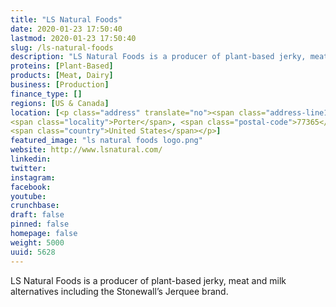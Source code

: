 ```yaml
---
title: "LS Natural Foods"
date: 2020-01-23 17:50:40
lastmod: 2020-01-23 17:50:40
slug: /ls-natural-foods
description: "LS Natural Foods is a producer of plant-based jerky, meat and milk alternatives including the Stonewall’s Jerquee brand."
proteins: [Plant-Based]
products: [Meat, Dairy]
business: [Production]
finance_type: []
regions: [US & Canada]
location: [<p class="address" translate="no"><span class="address-line1">Eastex Freeway Service Road</span><br>
<span class="locality">Porter</span>, <span class="postal-code">77365</span><br>
<span class="country">United States</span></p>]
featured_image: "ls natural foods logo.png"
website: http://www.lsnatural.com/
linkedin: 
twitter: 
instagram: 
facebook: 
youtube: 
crunchbase: 
draft: false
pinned: false
homepage: false
weight: 5000
uuid: 5628
---
```

LS Natural Foods is a producer of plant-based jerky, meat and milk alternatives including the Stonewall’s Jerquee brand.
